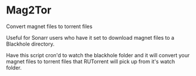 # Mag2Tor
Convert magnet files to torrent files

Useful for Sonarr users who have it set to download magnet files to a Blackhole directory.

Have this script cron'd to watch the blackhole folder and it will convert your magnet files to torrent files that RUTorrent will pick up from it's watch folder.


